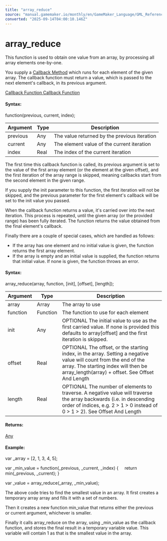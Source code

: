 ```yaml
---
title: "array_reduce"
source: "manual.gamemaker.io/monthly/en/GameMaker_Language/GML_Reference/Variable_Functions/array_reduce.htm"
converted: "2025-09-14T04:00:10.146Z"
---
```


# array\_reduce

This function is used to obtain one value from an array, by processing all array elements one-by-one.

You supply a [Callback Method](Array_Functions.htm#h2) which runs for each element of the given array. The callback function must return a value, which is passed to the next element's callback, in its previous argument.

[Callback Function Callback Function](array_reduce.htm#)

#### Syntax:

function(previous, current, index);

| Argument | Type | Description |
| --- | --- | --- |
| previous | Any | The value returned by the previous iteration |
| current | Any | The element value of the current iteration |
| index | Real | The index of the current iteration |

The first time this callback function is called, its previous argument is set to the value of the first array element (or the element at the given offset), and the first iteration of the array range is skipped, meaning callbacks start from the second element in the given range.

If you supply the init parameter to this function, the first iteration will not be skipped, and the previous parameter for the first element's callback will be set to the init value you passed.

When the callback function returns a value, it's carried over into the next iteration. This process is repeated, until the given array (or the provided range) has been fully iterated. The function returns the value obtained from the final element's callback.

Finally there are a couple of special cases, which are handled as follows:

-   If the array has one element and no initial value is given, the function returns the first array element.
-   If the array is empty and an initial value is supplied, the function returns that initial value. If none is given, the function throws an error.

#### Syntax:

array\_reduce(array, function, \[init\], \[offset\], \[length\]);

| Argument | Type | Description |
| --- | --- | --- |
| array | Array | The array to use |
| function | Function | The function to use for each element |
| init | Any | OPTIONAL The initial value to use as the first carried value. If none is provided this defaults to array[offset] and the first iteration is skipped. |
| offset | Real | OPTIONAL The offset, or the starting index, in the array. Setting a negative value will count from the end of the array. The starting index will then be array_length(array) + offset. See Offset And Length |
| length | Real | OPTIONAL The number of elements to traverse. A negative value will traverse the array backwards (i.e. in descending order of indices, e.g. 2 > 1 > 0 instead of 0 > 1 > 2). See Offset And Length |

#### Returns:

[Any](../../GML_Overview/Data_Types.htm#variable)

#### Example:

var \_array = \[2, 1, 3, 4, 5\];

var \_min\_value = function(\_previous, \_current, \_index)
{
    return min(\_previous, \_current);
}

var \_value = array\_reduce(\_array, \_min\_value);

The above code tries to find the smallest value in an array. It first creates a temporary array array and fills it with a set of numbers.

Then it creates a new function min\_value that returns either the previous or current argument, whichever is smaller.

Finally it calls array\_reduce on the array, using \_min\_value as the callback function, and stores the final result in a temporary variable value. This variable will contain 1 as that is the smallest value in the array.